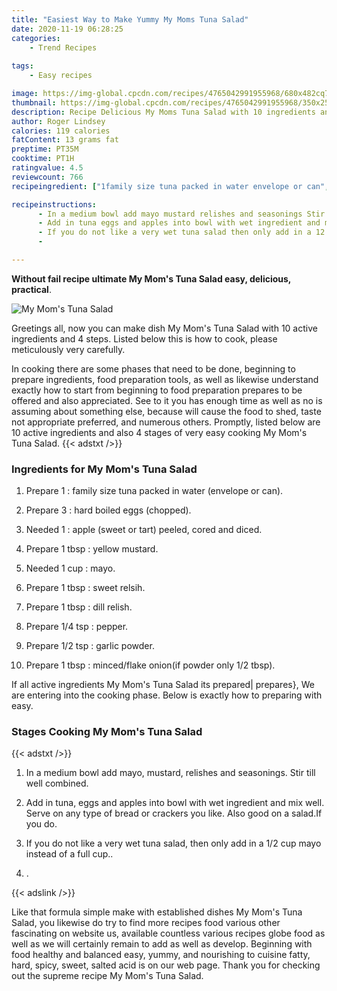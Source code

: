 ```yaml
---
title: "Easiest Way to Make Yummy My Moms Tuna Salad"
date: 2020-11-19 06:28:25
categories:
    - Trend Recipes
    
tags:
    - Easy recipes

image: https://img-global.cpcdn.com/recipes/4765042991955968/680x482cq70/my-moms-tuna-salad-recipe-main-photo.jpg
thumbnail: https://img-global.cpcdn.com/recipes/4765042991955968/350x250cq70/my-moms-tuna-salad-recipe-main-photo.jpg
description: Recipe Delicious My Moms Tuna Salad with 10 ingredients and 4 stages of easy cooking.
author: Roger Lindsey
calories: 119 calories
fatContent: 13 grams fat
preptime: PT35M
cooktime: PT1H
ratingvalue: 4.5
reviewcount: 766
recipeingredient: ["1family size tuna packed in water envelope or can", "3hard boiled eggs chopped", "1apple sweet or tart peeled cored and diced", "1 tbspyellow mustard", "1 cupmayo", "1 tbspsweet relsih", "1 tbspdill relish", "1/4 tsppepper", "1/2 tspgarlic powder", "1 tbspmincedflake onionif powder only 12 tbsp"]

recipeinstructions: 
      - In a medium bowl add mayo mustard relishes and seasonings Stir till well combined 
      - Add in tuna eggs and apples into bowl with wet ingredient and mix well Serve on any type of bread or crackers you like Also good on a saladIf you do 
      - If you do not like a very wet tuna salad then only add in a 12 cup mayo instead of a full cup 
      - 

---
```




**Without fail recipe ultimate My Mom&#39;s Tuna Salad easy, delicious, practical**. 


![My Mom&#39;s Tuna Salad](https://img-global.cpcdn.com/recipes/4765042991955968/680x482cq70/my-moms-tuna-salad-recipe-main-photo.jpg "My Mom&#39;s Tuna Salad")




Greetings all, now you can make dish My Mom&#39;s Tuna Salad with 10 active ingredients and 4 steps. Listed below this is how to cook, please meticulously very carefully.

In cooking there are some phases that need to be done, beginning to prepare ingredients, food preparation tools, as well as likewise understand exactly how to start from beginning to food preparation prepares to be offered and also appreciated. See to it you has enough time as well as no is assuming about something else, because will cause the food to shed, taste not appropriate preferred, and numerous others. Promptly, listed below are 10 active ingredients and also 4 stages of very easy cooking My Mom&#39;s Tuna Salad.
{{< adstxt />}}

### Ingredients for My Mom&#39;s Tuna Salad


1. Prepare 1 : family size tuna packed in water (envelope or can).

1. Prepare 3 : hard boiled eggs (chopped).

1. Needed 1 : apple (sweet or tart) peeled, cored and diced.

1. Prepare 1 tbsp : yellow mustard.

1. Needed 1 cup : mayo.

1. Prepare 1 tbsp : sweet relsih.

1. Prepare 1 tbsp : dill relish.

1. Prepare 1/4 tsp : pepper.

1. Prepare 1/2 tsp : garlic powder.

1. Prepare 1 tbsp : minced/flake onion(if powder only 1/2 tbsp).



If all active ingredients My Mom&#39;s Tuna Salad its prepared| prepares}, We are entering into the cooking phase. Below is exactly how to preparing with easy.

### Stages Cooking My Mom&#39;s Tuna Salad

{{< adstxt />}}


1. In a medium bowl add mayo, mustard, relishes and seasonings. Stir till well combined.



1. Add in tuna, eggs and apples into bowl with wet ingredient and mix well. Serve on any type of bread or crackers you like. Also good on a salad.If you do.



1. If you do not like a very wet tuna salad, then only add in a 1/2 cup mayo instead of a full cup..



1. .





{{< adslink />}}

Like that formula simple make with established dishes My Mom&#39;s Tuna Salad, you likewise do try to find more recipes food various other fascinating on website us, available countless various recipes globe food as well as we will certainly remain to add as well as develop. Beginning with food healthy and balanced easy, yummy, and nourishing to cuisine fatty, hard, spicy, sweet, salted acid is on our web page. Thank you for checking out the supreme recipe My Mom&#39;s Tuna Salad.
